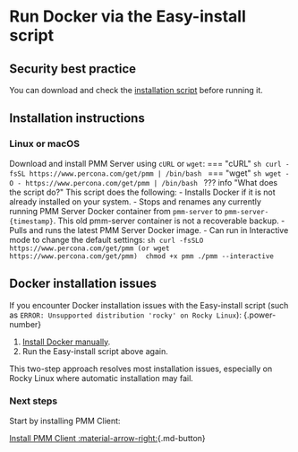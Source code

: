 # Run Docker via the Easy-install script

## Security best practice
You can download and check the [installation script](https://www.percona.com/get/pmm) before running it.

## Installation instructions

### Linux or macOS
Download and install PMM Server using `cURL` or `wget`:
=== "cURL"
    ```sh
    curl -fsSL https://www.percona.com/get/pmm | /bin/bash
    ```
=== "wget"
    ```sh
    wget -O - https://www.percona.com/get/pmm | /bin/bash
    ```
??? info "What does the script do?"
     This script does the following:
    - Installs Docker if it is not already installed on your system.
    - Stops and renames any currently running PMM Server Docker container from `pmm-server` to `pmm-server-{timestamp}`. This old pmm-server container is not a recoverable backup.
    - Pulls and runs the latest PMM Server Docker image.
    - Can run in Interactive mode to change the default settings:
        ```sh
        curl -fsSLO https://www.percona.com/get/pmm (or wget https://www.percona.com/get/pmm) 
        chmod +x pmm
        ./pmm --interactive
        ```

## Docker installation issues

If you encounter Docker installation issues with the Easy-install script (such as `ERROR: Unsupported distribution 'rocky' on Rocky Linux`):
{.power-number}

 1. [Install Docker manually](https://docs.docker.com/engine/install/).
 2. Run the Easy-install script above again.

This two-step approach resolves most installation issues, especially on Rocky Linux where automatic installation may fail.

### Next steps
Start by installing PMM Client:

[Install PMM Client :material-arrow-right:](../../../install-pmm-client/index.md){.md-button}
